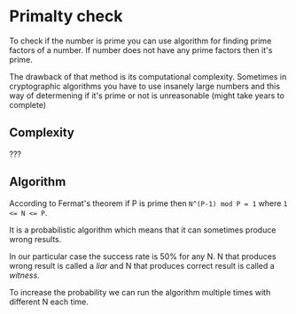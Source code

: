 # Primalty check

To check if the number is prime you can use algorithm for finding prime factors of a number. If number does not have any prime factors then it's prime.

The drawback of that method is its computational complexity. Sometimes in cryptographic algorithms you have to use insanely large numbers and this way of determening if it's prime or not is unreasonable (might take years to complete)


## Complexity

???

## Algorithm

According to Fermat's theorem if P is prime then `N^(P-1) mod P = 1` where `1 <= N <= P`.

It is a probabilistic algorithm which means that it can sometimes produce wrong results.

In our particular case the success rate is 50% for any N. N that produces wrong result is called a *liar* and N that produces correct result is called a *witness*.

To increase the probability we can run the algorithm multiple times with different N each time.


